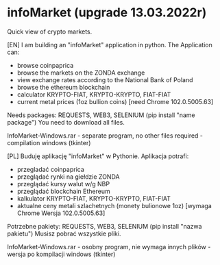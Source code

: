 # infoMarket (upgrade 13.03.2022r)
Quick view of crypto markets.

[EN]
I am building an "infoMarket" application in python.
The Application can:
- browse coinpaprica
- browse the markets on the ZONDA exchange
- view exchange rates according to the National Bank of Poland
- browse the ethereum blockchain 
- calculator KRYPTO-FIAT, KRYPTO-KRYPTO, FIAT-FIAT
- current metal prices (1oz bullion coins) [need Chrome 102.0.5005.63]

Needs packages:
REQUESTS, WEB3, SELENIUM (pip install "name package")
You need to download all files. 

InfoMarket-Windows.rar - separate program, no other files required - compilation windows (tkinter)

[PL]
Buduję aplikację "infoMarket" w Pythonie.
Aplikacja potrafi:
- przegladać coinpaprica
- przeglądać rynki na giełdzie ZONDA
- przeglądać kursy walut w/g NBP
- przeglądać blockchain Ethereum
- kalkulator KRYPTO-FIAT, KRYPTO-KRYPTO, FIAT-FIAT
- aktualne ceny metali szlachetnych (monety bulionowe 1oz) [wymaga Chrome Wersja 102.0.5005.63]

Potrzebne pakiety:
REQUESTS, WEB3, SELENIUM (pip install "nazwa pakietu")
Musisz pobrać wszystkie pliki.

InfoMarket-Windows.rar - osobny program, nie wymaga innych plików - wersja po kompilacji windows (tkinter)
